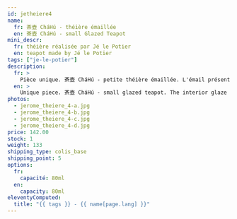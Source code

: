 ```yaml
---
id: jetheiere4
name:
  fr: 茶壺 CháHú - théière émaillée
  en: 茶壺 CháHú - small Glazed Teapot
mini_descr:
  fr: théière réalisée par Jé le Potier
  en: teapot made by Jé le Potier
tags: ["je-le-potier"]
description:
  fr: >
    Pièce unique. 茶壺 CháHú - petite théière émaillée. L'émail présent à l'intérieur confère à cette théière une certaine polyvalence. La verse est rapide et fluide.
  en: >
    Unique piece. 茶壺 CháHú - small glazed teapot. The interior glaze gives this teapot versatility. The pour is smooth and fast.
photos:
  - jerome_theiere_4-a.jpg
  - jerome_theiere_4-b.jpg
  - jerome_theiere_4-c.jpg
  - jerome_theiere_4-d.jpg
price: 142.00
stock: 1
weight: 133
shipping_type: colis_base
shipping_point: 5
options:
  fr:
    capacité: 80ml
  en:
    capacity: 80ml
eleventyComputed:
  title: "{{ tags }} - {{ name[page.lang] }}"
---
```

